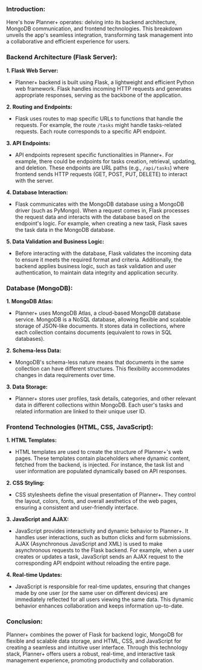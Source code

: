 ### **Introduction:**

Here's how Planner+ operates: delving into its backend architecture, MongoDB communication, and frontend technologies. This breakdown unveils the app's seamless integration, transforming task management into a collaborative and efficient experience for users.

### **Backend Architecture (Flask Server):** 

**1. Flask Web Server:** 
- Planner+ backend is built using Flask, a lightweight and efficient Python web framework. Flask handles incoming HTTP requests and generates appropriate responses, serving as the backbone of the application.

**2. Routing and Endpoints:**  
- Flask uses routes to map specific URLs to functions that handle the requests. For example, the route `/tasks` might handle tasks-related requests. Each route corresponds to a specific API endpoint.

**3. API Endpoints:**  
- API endpoints represent specific functionalities in Planner+. For example, there could be endpoints for tasks creation, retrieval, updating, and deletion. These endpoints are URL paths (e.g., `/api/tasks`) where frontend sends HTTP requests (GET, POST, PUT, DELETE) to interact with the server.

**4. Database Interaction:** 
- Flask communicates with the MongoDB database using a MongoDB driver (such as PyMongo). When a request comes in, Flask processes the request data and interacts with the database based on the endpoint's logic. For example, when creating a new task, Flask saves the task data in the MongoDB database.

**5. Data Validation and Business Logic:** 
- Before interacting with the database, Flask validates the incoming data to ensure it meets the required format and criteria. Additionally, the backend applies business logic, such as task validation and user authentication, to maintain data integrity and application security.

### **Database (MongoDB):** 

**1. MongoDB Atlas:** 
- Planner+ uses MongoDB Atlas, a cloud-based MongoDB database service. MongoDB is a NoSQL database, allowing flexible and scalable storage of JSON-like documents. It stores data in collections, where each collection contains documents (equivalent to rows in SQL databases).

**2. Schema-less Data:** 
- MongoDB's schema-less nature means that documents in the same collection can have different structures. This flexibility accommodates changes in data requirements over time.

**3. Data Storage:** 
- Planner+ stores user profiles, task details, categories, and other relevant data in different collections within MongoDB. Each user's tasks and related information are linked to their unique user ID.

### **Frontend Technologies (HTML, CSS, JavaScript):** 

**1. HTML Templates:** 
- HTML templates are used to create the structure of Planner+'s web pages. These templates contain placeholders where dynamic content, fetched from the backend, is injected. For instance, the task list and user information are populated dynamically based on API responses.

**2. CSS Styling:** 
- CSS stylesheets define the visual presentation of Planner+. They control the layout, colors, fonts, and overall aesthetics of the web pages, ensuring a consistent and user-friendly interface.

**3. JavaScript and AJAX:** 
- JavaScript provides interactivity and dynamic behavior to Planner+. It handles user interactions, such as button clicks and form submissions. AJAX (Asynchronous JavaScript and XML) is used to make asynchronous requests to the Flask backend. For example, when a user creates or updates a task, JavaScript sends an AJAX request to the corresponding API endpoint without reloading the entire page.

**4. Real-time Updates:** 
- JavaScript is responsible for real-time updates, ensuring that changes made by one user (or the same user on different devices) are immediately reflected for all users viewing the same data. This dynamic behavior enhances collaboration and keeps information up-to-date.

### **Conclusion:** 
Planner+ combines the power of Flask for backend logic, MongoDB for flexible and scalable data storage, and HTML, CSS, and JavaScript for creating a seamless and intuitive user interface. Through this technology stack, Planner+ offers users a robust, real-time, and interactive task management experience, promoting productivity and collaboration.